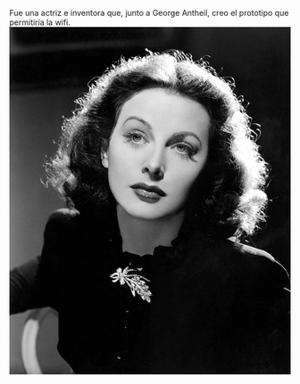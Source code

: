 Fue una actriz e inventora que, junto a George Antheil, creo el prototipo que permitiría la wifi.
![image](Hedy.jpg)
